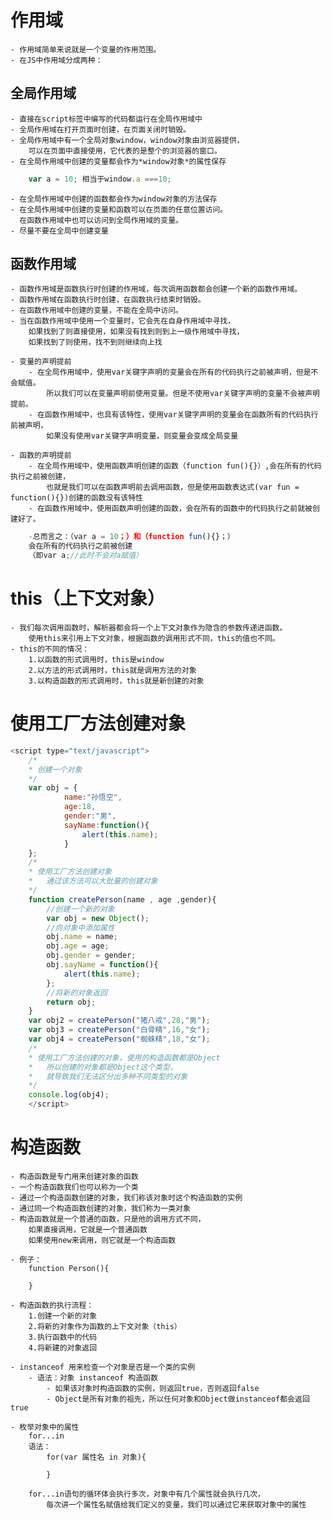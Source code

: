 # 作用域
	- 作用域简单来说就是一个变量的作用范围。
	- 在JS中作用域分成两种：
## 全局作用域
    - 直接在script标签中编写的代码都运行在全局作用域中
    - 全局作用域在打开页面时创建，在页面关闭时销毁。
    - 全局作用域中有一个全局对象window，window对象由浏览器提供，
        可以在页面中直接使用，它代表的是整个的浏览器的窗口。
    - 在全局作用域中创建的变量都会作为*window对象*的属性保存 
```js
    var a = 10; 相当于window.a ===10;
```   
    - 在全局作用域中创建的函数都会作为window对象的方法保存
    - 在全局作用域中创建的变量和函数可以在页面的任意位置访问。
      在函数作用域中也可以访问到全局作用域的变量。
    - 尽量不要在全局中创建变量	
			
## 函数作用域
    - 函数作用域是函数执行时创建的作用域，每次调用函数都会创建一个新的函数作用域。
    - 函数作用域在函数执行时创建，在函数执行结束时销毁。
    - 在函数作用域中创建的变量，不能在全局中访问。
    - 当在函数作用域中使用一个变量时，它会先在自身作用域中寻找，
        如果找到了则直接使用，如果没有找到则到上一级作用域中寻找，
        如果找到了则使用，找不到则继续向上找
                
    - 变量的声明提前
        - 在全局作用域中，使用var关键字声明的变量会在所有的代码执行之前被声明，但是不会赋值。
            所以我们可以在变量声明前使用变量。但是不使用var关键字声明的变量不会被声明提前。
        - 在函数作用域中，也具有该特性，使用var关键字声明的变量会在函数所有的代码执行前被声明，
            如果没有使用var关键字声明变量，则变量会变成全局变量
            
    - 函数的声明提前
        - 在全局作用域中，使用函数声明创建的函数（function fun(){}）,会在所有的代码执行之前被创建，
            也就是我们可以在函数声明前去调用函数，但是使用函数表达式(var fun = function(){})创建的函数没有该特性
        - 在函数作用域中，使用函数声明创建的函数，会在所有的函数中的代码执行之前就被创建好了。
```js
    -总而言之：（var a = 10；）和（function fun(){}；）
    会在所有的代码执行之前被创建
    （即var a;//此时不会对a赋值）
```
# this（上下文对象）	
	- 我们每次调用函数时，解析器都会将一个上下文对象作为隐含的参数传递进函数。
		使用this来引用上下文对象，根据函数的调用形式不同，this的值也不同。
	- this的不同的情况：
		1.以函数的形式调用时，this是window
		2.以方法的形式调用时，this就是调用方法的对象
		3.以构造函数的形式调用时，this就是新创建的对象
# 使用工厂方法创建对象
```js
<script type="text/javascript">
    /*
    * 创建一个对象
    */
    var obj = {
            name:"孙悟空",
            age:18,
            gender:"男",
            sayName:function(){
                alert(this.name);
            }
    };
    /*
    * 使用工厂方法创建对象
    * 	通过该方法可以大批量的创建对象
    */
    function createPerson(name , age ,gender){
        //创建一个新的对象 
        var obj = new Object();
        //向对象中添加属性
        obj.name = name;
        obj.age = age;
        obj.gender = gender;
        obj.sayName = function(){
            alert(this.name);
        };
        //将新的对象返回
        return obj;
    }
    var obj2 = createPerson("猪八戒",28,"男");
    var obj3 = createPerson("白骨精",16,"女");
    var obj4 = createPerson("蜘蛛精",18,"女");
    /*
    * 使用工厂方法创建的对象，使用的构造函数都是Object
    * 	所以创建的对象都是Object这个类型，
    * 	就导致我们无法区分出多种不同类型的对象
    */
    console.log(obj4);
    </script>
```	
# 构造函数
	- 构造函数是专门用来创建对象的函数
	- 一个构造函数我们也可以称为一个类
	- 通过一个构造函数创建的对象，我们称该对象时这个构造函数的实例
	- 通过同一个构造函数创建的对象，我们称为一类对象
	- 构造函数就是一个普通的函数，只是他的调用方式不同，
		如果直接调用，它就是一个普通函数
		如果使用new来调用，则它就是一个构造函数
		
	- 例子：
		function Person(){
		
		}
		
	- 构造函数的执行流程：
		1.创建一个新的对象
		2.将新的对象作为函数的上下文对象（this）
		3.执行函数中的代码
		4.将新建的对象返回
		
	- instanceof 用来检查一个对象是否是一个类的实例
		- 语法：对象 instanceof 构造函数
			- 如果该对象时构造函数的实例，则返回true，否则返回false
			- Object是所有对象的祖先，所以任何对象和Object做instanceof都会返回true
			
	- 枚举对象中的属性
		for...in
		语法：
			for(var 属性名 in 对象){
			
			}
			
		for...in语句的循环体会执行多次，对象中有几个属性就会执行几次，
			每次讲一个属性名赋值给我们定义的变量，我们可以通过它来获取对象中的属性